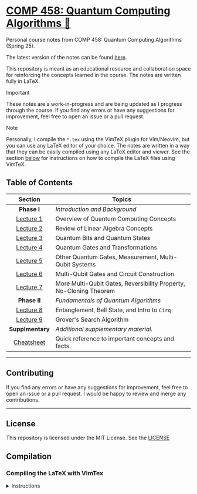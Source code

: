 # [COMP 458: Quantum Computing Algorithms 🧬](https://micahkepe.com/comp458-notes/)

Personal course notes from COMP 458: Quantum Computing Algorithms (Spring 25).

The latest version of the notes can be found [here](https://micahkepe.com/comp458-notes/).

This repository is meant as an educational resource and collaboration space
for reinforcing the concepts learned in the course. The notes are written fully
in LaTeX.

> [!IMPORTANT]
> These notes are a work-in-progress and are being updated as I progress through
> the course. If you find any errors or have any suggestions for improvement,
> feel free to open an issue or a pull request.

> [!NOTE]
> Personally, I compile the `*.tex` using the VimTeX plugin for Vim/Neovim, but
> you can use any LaTeX editor of your choice. The notes are written in a way that
> they can be easily compiled using any LaTeX editor and viewer. See the section
> [below](#compiling-the-latex-with-vimtex) for instructions on how to compile the
> LaTeX files using VimTeX.

## Table of Contents

<div align="center">

|                    Section                    | Topics                                                             |
| :-------------------------------------------: | ------------------------------------------------------------------ |
|           <strong>Phase I</strong>            | <em>Introduction and Background</em>                               |
| [Lecture 1](./lectures/phase-i/lecture1.tex)  | Overview of Quantum Computing Concepts                             |
| [Lecture 2](./lectures/phase-i/lecture2.tex)  | Review of Linear Algebra Concepts                                  |
| [Lecture 3](./lectures/phase-i/lecture3.tex)  | Quantum Bits and Quantum States                                    |
| [Lecture 4](./lectures/phase-i/lecture4.tex)  | Quantum Gates and Transformations                                  |
| [Lecture 5](./lectures/phase-i/lecture5.tex)  | Other Quantum Gates, Measurement, Multi-Qubit Systems              |
| [Lecture 6](./lectures/phase-i/lecture6.tex)  | Multi-Qubit Gates and Circuit Construction                         |
| [Lecture 7](./lectures/phase-i/lecture7.tex)  | More Multi-Qubit Gates, Reversibility Property, No-Cloning Theorem |
|          <strong>Phase II </strong>           | <em>Fundamentals of Quantum Algorithms</em>                        |
| [Lecture 8](./lectures/phase-ii/lecture8.tex) | Entanglement, Bell State, and Intro to <code>Cirq</code>           |
| [Lecture 9](./lectures/phase-ii/lecture9.tex) | Grover's Search Algorithm                                          |
|         <strong>Supplmentary</strong>         | <em> Additional supplementary material. </em>                      |
| [Cheatsheet](./supplementary/cheatsheet.tex)  | Quick reference to important concepts and facts.                   |

</div>

---

## Contributing

If you find any errors or have any suggestions for improvement, feel free to
open an issue or a pull request. I would be happy to review and merge any
contributions.

---

## License

This repository is licensed under the MIT License. See the [LICENSE](./LICENSE)

## Compilation

### Compiling the LaTeX with VimTex

<details>
<summary>Instructions</summary>

1. Clone the repository:

```code
git clone https://github.com/micahkepe/comp458-notes.git
cd comp458-notes
```

2. Open the `main.tex` file in Vim or Neovim:

```
nvim main.tex
```

3. Ensure that you have the [`VimTeX`](https://github.com/lervag/vimtex) plugin
   installed. This will be used to compile the LaTeX files and preview the
   PDF in real-time in a PDF viewer of your choice (I use `sioyek`).

4. Compile the LaTeX file by running the following command in Vim:

   ```
   :VimTexCompile
   ```

5. Preview the compiled PDF:

   ```
   :VimTexView
   ```

If you have any issues with the compilation, feel free to open an issue or
reach out to me directly.

</details>
